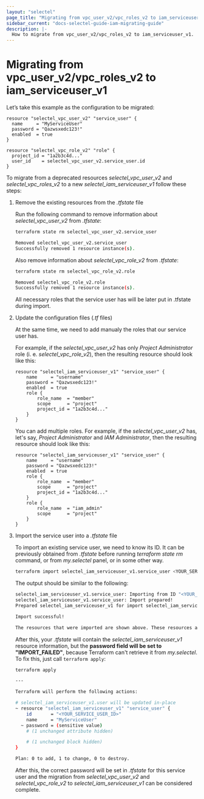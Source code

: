 ```yaml
---
layout: "selectel"
page_title: "Migrating from vpc_user_v2/vpc_roles_v2 to iam_serviceuser_v1"
sidebar_current: "docs-selectel-guide-iam-migrating-guide"
description: |-
  How to migrate from vpc_user_v2/vpc_roles_v2 to iam_serviceuser_v1.
---
```


# Migrating from vpc_user_v2/vpc_roles_v2 to iam_serviceuser_v1

Let’s take this example as the configuration to be migrated:

```hcl
resource "selectel_vpc_user_v2" "service_user" {
  name     = "MyServiceUser"
  password = "Qazwsxedc123!"
  enabled  = true
}

resource "selectel_vpc_role_v2" "role" {
  project_id = "1a2b3c4d..."
  user_id    = selectel_vpc_user_v2.service_user.id
}
```


To migrate from a deprecated resources _selectel_vpc_user_v2_ and _selectel_vpc_roles_v2_ to a new _selectel_iam_serviceuser_v1_ follow these steps:

1. Remove the existing resources from the _.tfstate_ file
    
    Run the following command to remove information about _selectel_vpc_user_v2_ from _.tfstate_:

    ```bash
    terraform state rm selectel_vpc_user_v2.service_user
 
    Removed selectel_vpc_user_v2.service_user
    Successfully removed 1 resource instance(s).
    ```
    Also remove information about _selectel_vpc_role_v2_ from _.tfstate_:

    ```bash
    terraform state rm selectel_vpc_role_v2.role
 
    Removed selectel_vpc_role_v2.role
    Successfully removed 1 resource instance(s).
    ```

    All necessary roles that the service user has will be later put in .tfstate during import.

2. Update the configuration files (_.tf_ files)
    
    At the same time, we need to add manualy the roles that our service user has.

    For example, if the _selectel_vpc_user_v2_ has only _Project Administrator_ role (i. e. _selectel_vpc_role_v2_), then the resulting resource should look like this:

    ```hcl
    resource "selectel_iam_serviceuser_v1" "service_user" {
        name     = "username"
        password = "Qazwsxedc123!"
        enabled  = true
        role {
            role_name  = "member"
            scope      = "project"
            project_id = "1a2b3c4d..."
        }
    }
    ```

    You can add multiple roles. For example, if the _selectel_vpc_user_v2_ has, let's say, _Project Administrator_ and _IAM Administrator_, then the resulting resource should look like this:

    ```hcl
    resource "selectel_iam_serviceuser_v1" "service_user" {
        name     = "username"
        password = "Qazwsxedc123!"
        enabled  = true
        role {
            role_name  = "member"
            scope      = "project"
            project_id = "1a2b3c4d..."
        }
        role {
            role_name  = "iam_admin"
            scope      = "project"
        }
    }
    ```
3. Import the service user into a _.tfstate_ file
    
    To import an existing service user, we need to know its ID. It can be previously obtained from _.tfstate_ before running _terraform state rm_ command, or from _my.selectel_ panel, or in some other way.

    ```bash
    terraform import selectel_iam_serviceuser_v1.service_user <YOUR_SERVICE_USER_ID>
    ```

    The output should be similar to the following:
    
    ```bash
    selectel_iam_serviceuser_v1.service_user: Importing from ID "<YOUR_SERVICE_USER_ID>"...
    selectel_iam_serviceuser_v1.service_user: Import prepared!
    Prepared selectel_iam_serviceuser_v1 for import selectel_iam_serviceuser_v1.service_user: Refreshing state... [id=<YOUR_SERVICE_USER_ID>]
 
    Import successful!
 
    The resources that were imported are shown above. These resources are now in your Terraform state and will henceforth be managed by Terraform.
    ```

    After this, your _.tfstate_ will contain the _selectel_iam_serviceuser_v1_ resource information, but the **password field will be set to "IMPORT_FAILED"**, because Terraform can't retrieve it from _my.selectel_. To fix this, just call `terraform apply`:

    ```bash
    terraform apply

    ---

    Terraform will perform the following actions:

    # selectel_iam_serviceuser_v1.user will be updated in-place
    ~ resource "selectel_iam_serviceuser_v1" "service_user" {
        id       = "<YOUR_SERVICE_USER_ID>"
        name     = "MyServiceUser"
      ~ password = (sensitive value)
        # (1 unchanged attribute hidden)

        # (1 unchanged block hidden)
    }

    Plan: 0 to add, 1 to change, 0 to destroy.
    ```

    After this, the correct password will be set in _.tfstate_ for this service user and the migration from _selectel_vpc_user_v2_ and _selectel_vpc_role_v2_ to _selectel_iam_serviceuser_v1_ can be considered complete.

